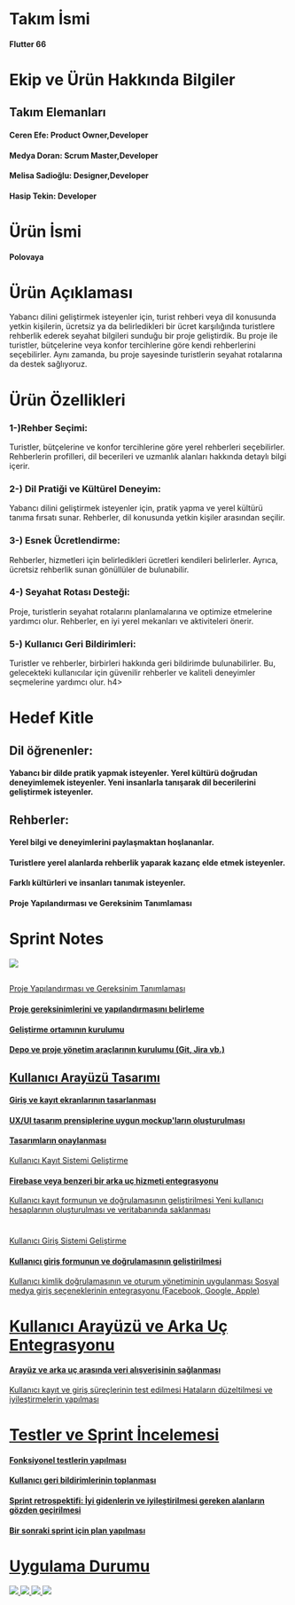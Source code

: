 <H1>Takım İsmi</H1>
<H4>Flutter 66</H4>

<H1>Ekip ve Ürün Hakkında Bilgiler</H1>
<H2>Takım Elemanları</H2>

<H4>Ceren Efe: Product Owner,Developer </H4>
<H4>Medya Doran: Scrum Master,Developer</H4>
<H4>Melisa Sadioğlu: Designer,Developer</H4>
<H4>Hasip Tekin: Developer</H4>


<H1>Ürün İsmi</H1>

<H4>Polovaya</H4>

<h1>Ürün Açıklaması</h1>

Yabancı dilini geliştirmek isteyenler için, turist rehberi veya dil konusunda yetkin kişilerin, ücretsiz ya da belirledikleri bir ücret karşılığında turistlere rehberlik ederek seyahat bilgileri sunduğu bir proje geliştirdik. Bu proje ile turistler, bütçelerine veya konfor tercihlerine göre kendi rehberlerini seçebilirler. Aynı zamanda, bu proje sayesinde turistlerin seyahat rotalarına da destek sağlıyoruz.

<h1>Ürün Özellikleri</h1>


<h4><H3>1-)Rehber Seçimi: </H3>Turistler, bütçelerine ve konfor tercihlerine göre yerel rehberleri seçebilirler. Rehberlerin profilleri, dil becerileri ve uzmanlık alanları hakkında detaylı bilgi içerir.
<H3>2-) Dil Pratiği ve Kültürel Deneyim: </H3>Yabancı dilini geliştirmek isteyenler için, pratik yapma ve yerel kültürü tanıma fırsatı sunar. Rehberler, dil konusunda yetkin kişiler arasından seçilir.
<H3>3-) Esnek Ücretlendirme:</H3> Rehberler, hizmetleri için belirledikleri ücretleri kendileri belirlerler. Ayrıca, ücretsiz rehberlik sunan gönüllüler de bulunabilir.
<H3>4-) Seyahat Rotası Desteği:</H3> Proje, turistlerin seyahat rotalarını planlamalarına ve optimize etmelerine yardımcı olur. Rehberler, en iyi yerel mekanları ve aktiviteleri önerir.
<H3>5-) Kullanıcı Geri Bildirimleri:</H3> Turistler ve rehberler, birbirleri hakkında geri bildirimde bulunabilirler. Bu, gelecekteki kullanıcılar için güvenilir rehberler ve kaliteli deneyimler seçmelerine yardımcı olur. </h4>h4>


<H1>Hedef Kitle</H1>
<H2>Dil öğrenenler: </H2>
<h4>Yabancı bir dilde pratik yapmak isteyenler.
Yerel kültürü doğrudan deneyimlemek isteyenler.
Yeni insanlarla tanışarak dil becerilerini geliştirmek isteyenler. </h4>

<H2>Rehberler: </H2>
<h4>Yerel bilgi ve deneyimlerini paylaşmaktan hoşlananlar. </h4>
<h4>Turistlere yerel alanlarda rehberlik yaparak kazanç elde etmek isteyenler. </h4>
<h4>Farklı kültürleri ve insanları tanımak isteyenler.</h4>
<h4>Proje Yapılandırması ve Gereksinim Tanımlaması</h4>

<H1>Sprint Notes</H1>
<a href="#"><img src="planning.jpeg"</a>
<h2></h2>Proje Yapılandırması ve Gereksinim Tanımlaması</h2>
<H4>Proje gereksinimlerini ve yapılandırmasını belirleme</H4>
<h4>Geliştirme ortamının kurulumu</h4>
<h4>Depo ve proje yönetim araçlarının kurulumu (Git, Jira vb.)</h4>
<h2>Kullanıcı Arayüzü Tasarımı</h2>
<H4>Giriş ve kayıt ekranlarının tasarlanması</H4>
<h4>UX/UI tasarım prensiplerine uygun mockup'ların oluşturulması</h4>
<h4>Tasarımların onaylanması</h4>
</h1>Kullanıcı Kayıt Sistemi Geliştirme</h1>
<H4>Firebase veya benzeri bir arka uç hizmeti entegrasyonu</H4>
</h4>Kullanıcı kayıt formunun ve doğrulamasının geliştirilmesi</h4>
</h4>Yeni kullanıcı hesaplarının oluşturulması ve veritabanında saklanması</h4>
<h1></h1>Kullanıcı Giriş Sistemi Geliştirme</h1>
<H4>Kullanıcı giriş formunun ve doğrulamasının geliştirilmesi</H4>
Kullanıcı kimlik doğrulamasının ve oturum yönetiminin uygulanması
Sosyal medya giriş seçeneklerinin entegrasyonu (Facebook, Google, Apple)
<h1>Kullanıcı Arayüzü ve Arka Uç Entegrasyonu</h1>
<H4>Arayüz ve arka uç arasında veri alışverişinin sağlanması</H4>
</h4>Kullanıcı kayıt ve giriş süreçlerinin test edilmesi</h4>
</h4>Hataların düzeltilmesi ve iyileştirmelerin yapılması</h4>
  
<h1>Testler ve Sprint İncelemesi</h1>

<H4>Fonksiyonel testlerin yapılması</H4>
<h4>Kullanıcı geri bildirimlerinin toplanması</h4>
<h4>Sprint retrospektifi: İyi gidenlerin ve iyileştirilmesi gereken alanların gözden geçirilmesi</h4>
<h4>Bir sonraki sprint için plan yapılması</h4>

<h1>Uygulama Durumu</h1>
<a href="#"><img src="polovoyahome1.png"</a>
<a href="#"><img src="polovoyahome2.png"</a>
<a href="#"><img src="polovoyalogin.png"</a>
<a href="#"><img src="polovoyaregister.png"</a>
